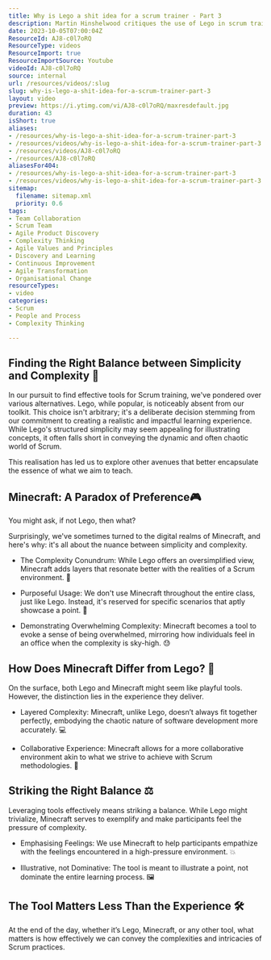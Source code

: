 ```yaml
---
title: Why is Lego a shit idea for a scrum trainer - Part 3
description: Martin Hinshelwood critiques the use of Lego in scrum training, arguing executives prefer valuable learning over play. Discover his insights in this short video!
date: 2023-10-05T07:00:04Z
ResourceId: AJ8-c0l7oRQ
ResourceType: videos
ResourceImport: true
ResourceImportSource: Youtube
videoId: AJ8-c0l7oRQ
source: internal
url: /resources/videos/:slug
slug: why-is-lego-a-shit-idea-for-a-scrum-trainer-part-3
layout: video
preview: https://i.ytimg.com/vi/AJ8-c0l7oRQ/maxresdefault.jpg
duration: 43
isShort: true
aliases:
- /resources/why-is-lego-a-shit-idea-for-a-scrum-trainer-part-3
- /resources/videos/why-is-lego-a-shit-idea-for-a-scrum-trainer-part-3
- /resources/videos/AJ8-c0l7oRQ
- /resources/AJ8-c0l7oRQ
aliasesFor404:
- /resources/why-is-lego-a-shit-idea-for-a-scrum-trainer-part-3
- /resources/videos/why-is-lego-a-shit-idea-for-a-scrum-trainer-part-3
sitemap:
  filename: sitemap.xml
  priority: 0.6
tags:
- Team Collaboration
- Scrum Team
- Agile Product Discovery
- Complexity Thinking
- Agile Values and Principles
- Discovery and Learning
- Continuous Improvement
- Agile Transformation
- Organisational Change
resourceTypes:
- video
categories:
- Scrum
- People and Process
- Complexity Thinking

---
```

## Finding the Right Balance between Simplicity and Complexity 🧱 

In our pursuit to find effective tools for Scrum training, we've pondered over various alternatives. Lego, while popular, is noticeably absent from our toolkit. This choice isn't arbitrary; it's a deliberate decision stemming from our commitment to creating a realistic and impactful learning experience. While Lego's structured simplicity may seem appealing for illustrating concepts, it often falls short in conveying the dynamic and often chaotic world of Scrum.  

This realisation has led us to explore other avenues that better encapsulate the essence of what we aim to teach. 

## Minecraft: A Paradox of Preference🎮 

You might ask, if not Lego, then what?  

Surprisingly, we've sometimes turned to the digital realms of Minecraft, and here's why: it's all about the nuance between simplicity and complexity. 

- The Complexity Conundrum: While Lego offers an oversimplified view, Minecraft adds layers that resonate better with the realities of a Scrum environment. 🔄 

- Purposeful Usage: We don't use Minecraft throughout the entire class, just like Lego. Instead, it's reserved for specific scenarios that aptly showcase a point. 🎯 

- Demonstrating Overwhelming Complexity: Minecraft becomes a tool to evoke a sense of being overwhelmed, mirroring how individuals feel in an office when the complexity is sky-high. 😓 

## How Does Minecraft Differ from Lego? 🤔 

On the surface, both Lego and Minecraft might seem like playful tools. However, the distinction lies in the experience they deliver. 

- Layered Complexity: Minecraft, unlike Lego, doesn’t always fit together perfectly, embodying the chaotic nature of software development more accurately. 💻 

- Collaborative Experience: Minecraft allows for a more collaborative environment akin to what we strive to achieve with Scrum methodologies. 🤝 

## Striking the Right Balance ⚖️ 

Leveraging tools effectively means striking a balance. While Lego might trivialize, Minecraft serves to exemplify and make participants feel the pressure of complexity. 

- Emphasising Feelings: We use Minecraft to help participants empathize with the feelings encountered in a high-pressure environment. 💥 

- Illustrative, not Dominative: The tool is meant to illustrate a point, not dominate the entire learning process. 🖼️ 

## The Tool Matters Less Than the Experience 🛠️ 

At the end of the day, whether it’s Lego, Minecraft, or any other tool, what matters is how effectively we can convey the complexities and intricacies of Scrum practices.
